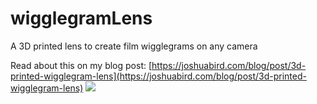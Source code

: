 # wigglegramLens
A 3D printed lens to create film wigglegrams on any camera

Read about this on my blog post: [https://joshuabird.com/blog/post/3d-printed-wigglegram-lens](https://joshuabird.com/blog/post/3d-printed-wigglegram-lens)
![](https://github.com/jyjblrd/wigglegramLens/blob/main/1.jpeg?raw=true)
